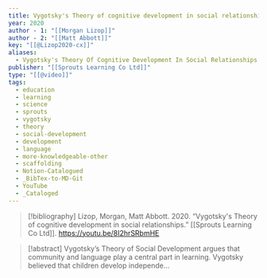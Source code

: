 ```yaml
---
title: Vygotsky's Theory of cognitive development in social relationships
year: 2020
author - 1: "[[Morgan Lizop]]"
author - 2: "[[Matt Abbott]]"
key: "[[@Lizop2020-cx]]"
aliases:
  - Vygotsky's Theory Of Cognitive Development In Social Relationships
publisher: "[[Sprouts Learning Co Ltd]]"
type: "[[@video]]"
tags:
  - education
  - learning
  - science
  - sprouts
  - vygotsky
  - theory
  - social-development
  - development
  - language
  - more-knowledgeable-other
  - scaffolding
  - Notion-Catalogued
  - _BibTex-to-MD-Git
  - YouTube
  - _Cataloged
---
```


> [!bibliography]
> Lizop, Morgan, Matt Abbott. 2020. “Vygotsky's Theory of cognitive development in social relationships.” [[Sprouts Learning Co Ltd]]. https://youtu.be/8I2hrSRbmHE

> [!abstract]
> Vygotsky’s Theory of Social Development argues that community and language play a central part in learning. Vygotsky believed that children develop independe...
